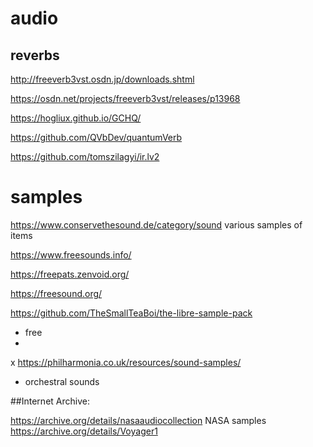 # audio

## reverbs

http://freeverb3vst.osdn.jp/downloads.shtml

https://osdn.net/projects/freeverb3vst/releases/p13968

https://hogliux.github.io/GCHQ/

https://github.com/QVbDev/quantumVerb

https://github.com/tomszilagyi/ir.lv2

# samples

https://www.conservethesound.de/category/sound
various samples of items

https://www.freesounds.info/

https://freepats.zenvoid.org/

https://freesound.org/

https://github.com/TheSmallTeaBoi/the-libre-sample-pack
- free
- 
x https://philharmonia.co.uk/resources/sound-samples/
- orchestral sounds

##Internet Archive:

https://archive.org/details/nasaaudiocollection
NASA samples
  https://archive.org/details/Voyager1
